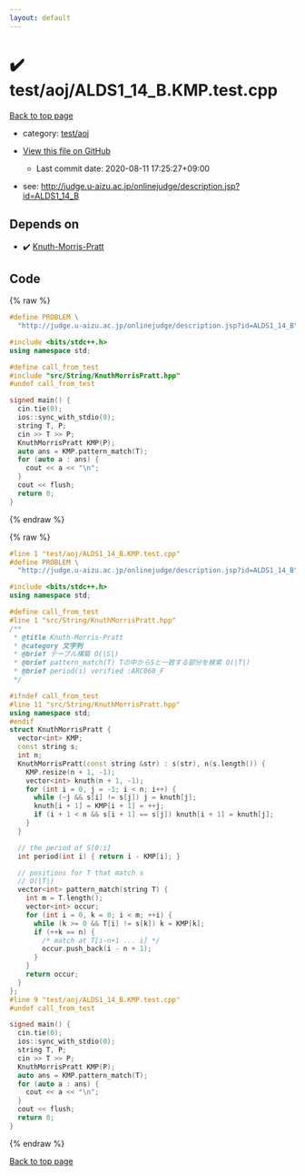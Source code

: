 ```yaml
---
layout: default
---
```


<!-- mathjax config similar to math.stackexchange -->
<script type="text/javascript" async
  src="https://cdnjs.cloudflare.com/ajax/libs/mathjax/2.7.5/MathJax.js?config=TeX-MML-AM_CHTML">
</script>
<script type="text/x-mathjax-config">
  MathJax.Hub.Config({
    TeX: { equationNumbers: { autoNumber: "AMS" }},
    tex2jax: {
      inlineMath: [ ['$','$'] ],
      processEscapes: true
    },
    "HTML-CSS": { matchFontHeight: false },
    displayAlign: "left",
    displayIndent: "2em"
  });
</script>

<script type="text/javascript" src="https://cdnjs.cloudflare.com/ajax/libs/jquery/3.4.1/jquery.min.js"></script>
<script src="https://cdn.jsdelivr.net/npm/jquery-balloon-js@1.1.2/jquery.balloon.min.js" integrity="sha256-ZEYs9VrgAeNuPvs15E39OsyOJaIkXEEt10fzxJ20+2I=" crossorigin="anonymous"></script>
<script type="text/javascript" src="../../../assets/js/copy-button.js"></script>
<link rel="stylesheet" href="../../../assets/css/copy-button.css" />


# :heavy_check_mark: test/aoj/ALDS1_14_B.KMP.test.cpp

<a href="../../../index.html">Back to top page</a>

* category: <a href="../../../index.html#0d0c91c0cca30af9c1c9faef0cf04aa9">test/aoj</a>
* <a href="{{ site.github.repository_url }}/blob/master/test/aoj/ALDS1_14_B.KMP.test.cpp">View this file on GitHub</a>
    - Last commit date: 2020-08-11 17:25:27+09:00


* see: <a href="http://judge.u-aizu.ac.jp/onlinejudge/description.jsp?id=ALDS1_14_B">http://judge.u-aizu.ac.jp/onlinejudge/description.jsp?id=ALDS1_14_B</a>


## Depends on

* :heavy_check_mark: <a href="../../../library/src/String/KnuthMorrisPratt.hpp.html">Knuth-Morris-Pratt</a>


## Code

<a id="unbundled"></a>
{% raw %}
```cpp
#define PROBLEM \
  "http://judge.u-aizu.ac.jp/onlinejudge/description.jsp?id=ALDS1_14_B"

#include <bits/stdc++.h>
using namespace std;

#define call_from_test
#include "src/String/KnuthMorrisPratt.hpp"
#undef call_from_test

signed main() {
  cin.tie(0);
  ios::sync_with_stdio(0);
  string T, P;
  cin >> T >> P;
  KnuthMorrisPratt KMP(P);
  auto ans = KMP.pattern_match(T);
  for (auto a : ans) {
    cout << a << "\n";
  }
  cout << flush;
  return 0;
}
```
{% endraw %}

<a id="bundled"></a>
{% raw %}
```cpp
#line 1 "test/aoj/ALDS1_14_B.KMP.test.cpp"
#define PROBLEM \
  "http://judge.u-aizu.ac.jp/onlinejudge/description.jsp?id=ALDS1_14_B"

#include <bits/stdc++.h>
using namespace std;

#define call_from_test
#line 1 "src/String/KnuthMorrisPratt.hpp"
/**
 * @title Knuth-Morris-Pratt
 * @category 文字列
 * @brief テーブル構築 O(|S|)
 * @brief pattern_match(T) Tの中からSと一致する部分を検索 O(|T|)
 * @brief period(i) verified :ARC060_F
 */

#ifndef call_from_test
#line 11 "src/String/KnuthMorrisPratt.hpp"
using namespace std;
#endif
struct KnuthMorrisPratt {
  vector<int> KMP;
  const string s;
  int n;
  KnuthMorrisPratt(const string &str) : s(str), n(s.length()) {
    KMP.resize(n + 1, -1);
    vector<int> knuth(n + 1, -1);
    for (int i = 0, j = -1; i < n; i++) {
      while (~j && s[i] != s[j]) j = knuth[j];
      knuth[i + 1] = KMP[i + 1] = ++j;
      if (i + 1 < n && s[i + 1] == s[j]) knuth[i + 1] = knuth[j];
    }
  }

  // the period of S[0:i]
  int period(int i) { return i - KMP[i]; }

  // positions for T that match s
  // O(|T|)
  vector<int> pattern_match(string T) {
    int m = T.length();
    vector<int> occur;
    for (int i = 0, k = 0; i < m; ++i) {
      while (k >= 0 && T[i] != s[k]) k = KMP[k];
      if (++k == n) {
        /* match at T[i-n+1 ... i] */
        occur.push_back(i - n + 1);
      }
    }
    return occur;
  }
};
#line 9 "test/aoj/ALDS1_14_B.KMP.test.cpp"
#undef call_from_test

signed main() {
  cin.tie(0);
  ios::sync_with_stdio(0);
  string T, P;
  cin >> T >> P;
  KnuthMorrisPratt KMP(P);
  auto ans = KMP.pattern_match(T);
  for (auto a : ans) {
    cout << a << "\n";
  }
  cout << flush;
  return 0;
}

```
{% endraw %}

<a href="../../../index.html">Back to top page</a>

